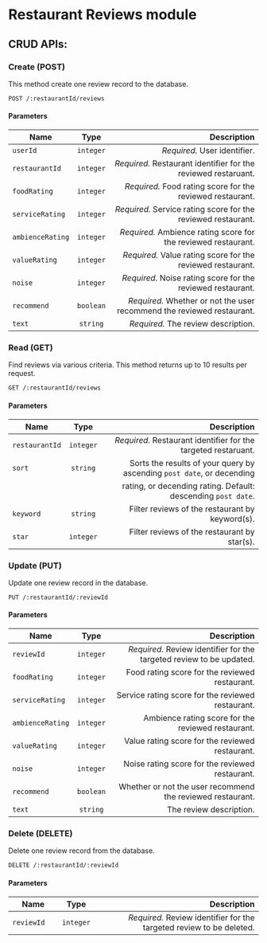 # Restaurant Reviews module

## CRUD APIs:

### Create (POST)

This method create one review record to the database.

`POST /:restaurantId/reviews`

#### Parameters

| Name             | Type          | Description                                                            |
| ---------------- |:-------------:| ----------------------------------------------------------------------:|
| `userId`         | `integer`     | *Required.* User identifier.                                           |
| `restaurantId`   | `integer`     | *Required.* Restaurant identifier for the reviewed restaruant.         |
| `foodRating`     | `integer`     | *Required.* Food rating score for the reviewed restaurant.             |
| `serviceRating`  | `integer`     | *Required.* Service rating score for the reviewed restaurant.          |
| `ambienceRating` | `integer`     | *Required.* Ambience rating score for the reviewed restaurant.         |
| `valueRating`    | `integer`     | *Required.* Value rating score for the reviewed restaurant.            |
| `noise`          | `integer`     | *Required.* Noise rating score for the reviewed restaurant.            |
| `recommend`      | `boolean`     | *Required.* Whether or not the user recommend the reviewed restaurant. |
| `text`           | `string`      | *Required.* The review description.                                    |


### Read (GET)

Find reviews via various criteria. This method returns up to 10 results per request.

`GET /:restaurantId/reviews`

#### Parameters

| Name             | Type          | Description                                                            |
| ---------------- |:-------------:| ----------------------------------------------------------------------:|
| `restaurantId`   | `integer`     | *Required.* Restaurant identifier for the targeted restaruant.         |
| `sort`           | `string`      | Sorts the results of your query by ascending `post date`, or decending |
|                  |               | rating, or decending rating. Default: descending `post date`.          |
| `keyword`        | `string`      | Filter reviews of the restaurant by keyword(s).                        |
| `star`           | `integer`     | Filter reviews of the restaurant by star(s).                           |

### Update (PUT)

Update one review record in the database.

`PUT /:restaurantId/:reviewId`

#### Parameters

| Name             | Type          | Description                                                            |
| ---------------- |:-------------:| ----------------------------------------------------------------------:|
| `reviewId    `   | `integer`     | *Required.* Review identifier for the targeted review to be updated.   |
| `foodRating`     | `integer`     |  Food rating score for the reviewed restaurant.                        |
| `serviceRating`  | `integer`     |  Service rating score for the reviewed restaurant.                     |
| `ambienceRating` | `integer`     |  Ambience rating score for the reviewed restaurant.                    |
| `valueRating`    | `integer`     |  Value rating score for the reviewed restaurant.                       |
| `noise`          | `integer`     |  Noise rating score for the reviewed restaurant.                       |
| `recommend`      | `boolean`     |  Whether or not the user recommend the reviewed restaurant.            |
| `text`           | `string`      |  The review description.                                               |

### Delete (DELETE)

Delete one review record from the database.

`DELETE /:restaurantId/:reviewId`

#### Parameters

| Name             | Type          | Description                                                            |
| ---------------- |:-------------:| ----------------------------------------------------------------------:|
| `reviewId    `   | `integer`     | *Required.* Review identifier for the targeted review to be deleted.   |
